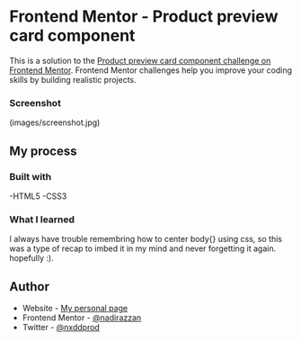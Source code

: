 # Frontend Mentor - Product preview card component

This is a solution to the [Product preview card component challenge on Frontend Mentor](https://www.frontendmentor.io/challenges/product-preview-card-component-GO7UmttRfa/hub). Frontend Mentor challenges help you improve your coding skills by building realistic projects.

### Screenshot

(images/screenshot.jpg)

## My process

### Built with

-HTML5
-CSS3

### What I learned

I always have trouble remembring how to center body{} using css, so this was a type of recap to imbed it in my mind and never forgetting it again. hopefully :).

## Author

- Website - [My personal page](https://nadirazzan.github.io/nadirazzan/)
- Frontend Mentor - [@nadirazzan](https://www.frontendmentor.io/profile/nadirazzan)
- Twitter - [@nxddprod](https://twitter.com/nxddprod)

